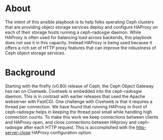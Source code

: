# About

The intent of this ansible playbook is to help folks operating Ceph clusters
that are providing object storage services deploy and configure HAProxy on
each of their storage hosts running a ceph-radosgw daemon. While HAProxy is
often used for balancing load across backends, this playbook does not use it
in this capacity. Instead HAProxy is being used because it offers a rich set
of HTTP proxy features that can improve the robustness of Ceph object storage
services.

# Background

Starting with the firefly (v0.80) release of Ceph, the Ceph Object Gateway has
ran on Civetweb. Civetweb is embedded into the ceph-radosgw daemon. This is in
contrast with earlier releases that used the Apache webserver with FastCGI. One
challenge with Civetweb is that it requires a thread per connection. We have
found that running HAProxy in front of ceph-radosgw helps in keeping the
thread pool small while handling high connection counts. To make this work we
keep connections between clients and HAProxy open, and close connections between
HAproxy and ceph-radosgw after each HTTP request. This is accomplished with the
[http-server-close](https://cbonte.github.io/haproxy-dconv/1.9/configuration.html#option%20http-server-close) HAProxy configuration option.
